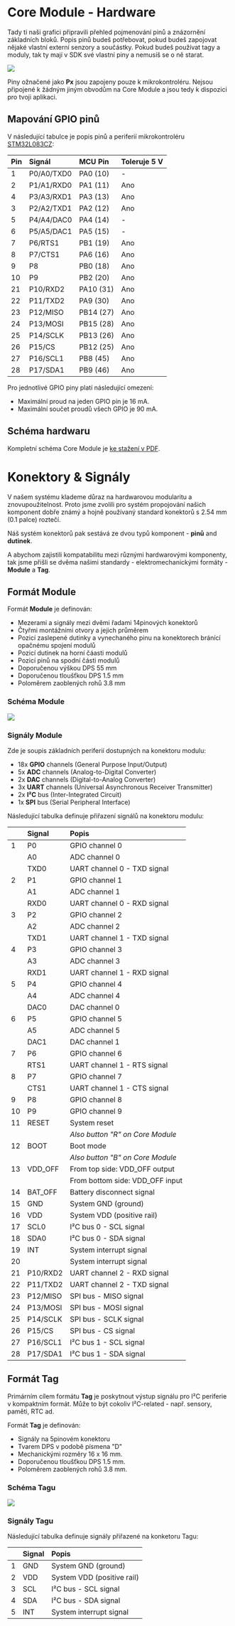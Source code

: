 # Core Module - Hardware

<!-- toc -->

Tady ti naši grafici připravili přehled pojmenování pinů a znázornění základních bloků.
Popis pinů budeš potřebovat, pokud budeš zapojovat nějaké vlastní externí senzory a součástky.
Pokud budeš používat tagy a moduly, tak ty mají v SDK své vlastní piny a nemusíš se o ně starat.


![](images/core-module/core-module.png)

Piny ožnačené jako **Px** jsou zapojeny pouze k mikrokontroléru.
Nejsou připojené k žádným jiným obvodům na Core Module a jsou tedy k dispozici pro tvoji aplikaci.


## Mapování GPIO pinů


V následující tabulce je popis pinů a periferií mikrokontroléru [STM32L083CZ](http://www.st.com/en/microcontrollers/stm32l083cz.html):


| Pin | Signál     | MCU Pin      | Toleruje 5 V |
| --- | :--------- | :----------- | :----------- |
|   1 | P0/A0/TXD0 | PA0  (10)    | -            |
|   2 | P1/A1/RXD0 | PA1  (11)    | Ano          |
|   4 | P3/A3/RXD1 | PA3  (13)    | Ano          |
|   3 | P2/A2/TXD1 | PA2  (12)    | Ano          |
|   5 | P4/A4/DAC0 | PA4  (14)    | -            |
|   6 | P5/A5/DAC1 | PA5  (15)    | -            |
|   7 | P6/RTS1    | PB1  (19)    | Ano          |
|   8 | P7/CTS1    | PA6  (16)    | Ano          |
|   9 | P8         | PB0  (18)    | Ano          |
|  10 | P9         | PB2  (20)    | Ano          |
|  21 | P10/RXD2   | PA10 (31)    | Ano          |
|  22 | P11/TXD2   | PA9  (30)    | Ano          |
|  23 | P12/MISO   | PB14 (27)    | Ano          |
|  24 | P13/MOSI   | PB15 (28)    | Ano          |
|  25 | P14/SCLK   | PB13 (26)    | Ano          |
|  26 | P15/CS     | PB12 (25)    | Ano          |
|  27 | P16/SCL1   | PB8  (45)    | Ano          |
|  28 | P17/SDA1   | PB9  (46)    | Ano          |


Pro jednotlivé GPIO piny platí následující omezení:

* Maximální proud na jeden GPIO pin je 16 mA.
* Maximální součet proudů všech GPIO je 90 mA.


## Schéma hardwaru


Kompletní schéma Core Module je [ke stažení v PDF](https://github.com/bigclownlabs/bc-hardware/raw/master/out/bc-module-core/bc-module-core-rev-1-3-sch.pdf).

# Konektory & Signály


V našem systému klademe důraz na hardwarovou modularitu a znovupoužitelnost.
Proto jsme zvolili pro systém propojování našich komponent dobře známý a hojně používaný standard konektorů s 2.54 mm (0.1 palce) roztečí.


Náš systém konektorů pak sestává ze dvou typů komponent - **pinů** and **dutinek**.


A abychom zajistili kompatabilitu mezi různými hardwarovými komponenty, tak jsme přišli se dvěma našimi standardy - elektromechanickými formáty - **Module** a **Tag**.


## Formát Module


Formát **Module** je definován:


* Mezerami a signály mezi dvěmi řadami 14pinových konektorů
* Čtyřmi montážními otvory a jejich průměrem
* Pozicí zaslepené dutinky a vynechaného pinu na konektorech bránící opačnému spojení modulů
* Pozicí dutinek na horní čáasti modulů
* Pozicí pinů na spodní části modulů
* Doporučenou výškou DPS 55 mm
* Doporučenou tloušťkou DPS 1.5 mm
* Poloměrem zaoblených rohů 3.8 mm


### Schéma Module


![](images/headers/module.png)


### Signály Module


Zde je soupis základních periferií dostupných na konektoru modulu:


* 18x **GPIO** channels (General Purpose Input/Output)
* 5x **ADC** channels (Analog-to-Digital Converter)
* 2x **DAC** channels (Digital-to-Analog Converter)
* 3x **UART** channels (Universal Asynchronous Receiver Transmitter)
* 2x **I²C** bus (Inter-Integrated Circuit)
* 1x **SPI** bus (Serial Peripheral Interface)


Následující tabulka definuje přiřazení signálů na konektoru modulu:


|     | Signal   | Popis                       |
| --- | :------- | :-------------------------------- |
| 1   | P0       | GPIO channel 0                    |
|     | A0       | ADC channel 0                     |
|     | TXD0     | UART channel 0 - TXD signal       |
| 2   | P1       | GPIO channel 1                    |
|     | A1       | ADC channel 1                     |
|     | RXD0     | UART channel 0 - RXD signal       |
| 3   | P2       | GPIO channel 2                    |
|     | A2       | ADC channel 2                     |
|     | TXD1     | UART channel 1 - TXD signal       |
| 4   | P3       | GPIO channel 3                    |
|     | A3       | ADC channel 3                     |
|     | RXD1     | UART channel 1 - RXD signal       |
| 5   | P4       | GPIO channel 4                    |
|     | A4       | ADC channel 4                     |
|     | DAC0     | DAC channel 0                     |
| 6   | P5       | GPIO channel 5                    |
|     | A5       | ADC channel 5                     |
|     | DAC1     | DAC channel 1                     |
| 7   | P6       | GPIO channel 6                    |
|     | RTS1     | UART channel 1 - RTS signal       |
| 8   | P7       | GPIO channel 7                    |
|     | CTS1     | UART channel 1 - CTS signal       |
| 9   | P8       | GPIO channel 8                    |
| 10  | P9       | GPIO channel 9                    |
| 11  | RESET    | System reset                      |
|     |          | _Also button "R" on Core Module_  |
| 12  | BOOT     | Boot mode                         |
|     |          | _Also button "B" on Core Module_  |
| 13  | VDD_OFF  | From top side: VDD_OFF output     |
|     |          | From bottom side: VDD_OFF input   |
| 14  | BAT_OFF  | Battery disconnect signal         |
| 15  | GND      | System GND (ground)               |
| 16  | VDD      | System VDD (positive rail)        |
| 17  | SCL0     | I²C bus 0 - SCL signal            |
| 18  | SDA0     | I²C bus 0 - SDA signal            |
| 19  | INT      | System interrupt signal           |
| 20  |          | System interrupt signal           |
| 21  | P10/RXD2 | UART channel 2 - RXD signal       |
| 22  | P11/TXD2 | UART channel 2 - TXD signal       |
| 23  | P12/MISO | SPI bus - MISO signal             |
| 24  | P13/MOSI | SPI bus - MOSI signal             |
| 25  | P14/SCLK | SPI bus - SCLK signal             |
| 26  | P15/CS   | SPI bus - CS signal               |
| 27  | P16/SCL1 | I²C bus 1 - SCL signal            |
| 28  | P17/SDA1 | I²C bus 1 - SDA signal            |


## Formát Tag


Primárním cílem formátu **Tag** je poskytnout výstup signálu pro I²C periferie v kompaktním formát.
Může to být cokoliv I²C-related - např. sensory, paměti, RTC ad.


Formát **Tag** je definován:


* Signály na 5pinovém konektoru
* Tvarem DPS v podobě písmena "D"
* Mechanickými rozměry 16 x 16 mm.
* Doporučenou tloušťkou DPS 1.5 mm.
* Poloměrem zaoblených rohů 3.8 mm.


### Schéma Tagu


![](images/headers/tag.png)


### Signály Tagu


Následující tabulka definuje signály přiřazené na konketoru Tagu:


|     | Signal | Popis                |
| --- | :----- | :------------------------- |
| 1   | GND    | System GND (ground)        |
| 2   | VDD    | System VDD (positive rail) |
| 3   | SCL    | I²C bus - SCL signal       |
| 4   | SDA    | I²C bus - SDA signal       |
| 5   | INT    | System interrupt signal    |
